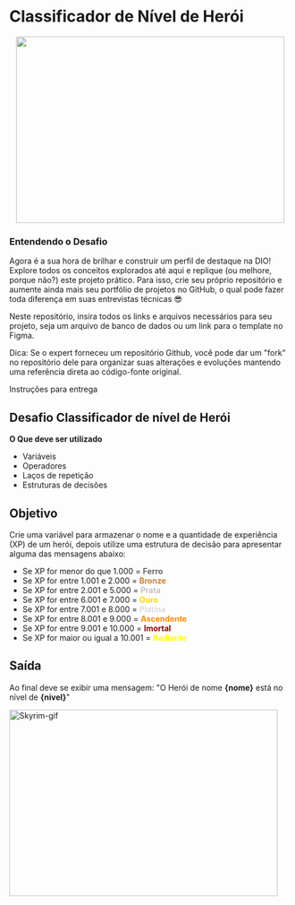 
# Classificador de Nível de Herói

<div align="center">
<img height="333.102" width="480" src="https://i.gifer.com/2cJr.gif"/>
</div>

### Entendendo o Desafio
 
Agora é a sua hora de brilhar e construir um perfil de destaque na DIO! Explore todos os conceitos explorados até aqui e replique (ou melhore, porque não?) este projeto prático. Para isso, crie seu próprio repositório e aumente ainda mais seu portfólio de projetos no GitHub, o qual pode fazer toda diferença em suas entrevistas técnicas 😎
 
Neste repositório, insira todos os links e arquivos necessários para seu projeto, seja um arquivo de banco de dados ou um link para o template no Figma.
 
Dica: Se o expert forneceu um repositório Github, você pode dar um "fork" no repositório dele para organizar suas alterações e evoluções mantendo uma referência direta ao código-fonte original.
 
Instruções para entrega
## Desafio Classificador de nível de Herói

**O Que deve ser utilizado**

- Variáveis
- Operadores
- Laços de repetição
- Estruturas de decisões

## Objetivo

Crie uma variável para armazenar o nome e a quantidade de experiência (XP) de um herói, depois utilize uma estrutura de decisão para apresentar alguma das mensagens abaixo:

- Se XP for menor do que 1.000 = <font color="#696969"><b>Ferro</b></font>
- Se XP for entre 1.001 e 2.000 = <font color="#cd7f32"><b>Bronze</b></font>
- Se XP for entre 2.001 e 5.000 = <font color="#c0c0c0"><b>Prata</b></font>
- Se XP for entre 6.001 e 7.000 = <font color="#ffd700"><b>Ouro</b></font>
- Se XP for entre 7.001 e 8.000 = <font color="#DCDCDC"><b>Platina</b></font>
- Se XP for entre 8.001 e 9.000 = <font color="#FF8C00"><b>Ascendente </b></font> 
- Se XP for entre 9.001 e 10.000 = <font color="#8B0000"><b>Imortal</b></font>
- Se XP for maior ou igual a 10.001 = <font color="#FFFF00"><b>Radiante</b></font>

## Saída

Ao final deve se exibir uma mensagem:
"O Herói de nome **{nome}** está no nível de **{nivel}**"

<div>
<img align="center" alt="Skyrim-gif" height="333.102" width="480" frameBorder="0" allowFullScreen src="https://i.gifer.com/GrD.gif"/>
</div>

